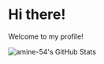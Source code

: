 # Hi there!

Welcome to my profile!

![amine-54's GitHub Stats](https://github-readme-stats.vercel.app/api?username=amine-54&show_icons=true&hide_title=true&count_private=true&hide=prs&theme=tokyonight)

